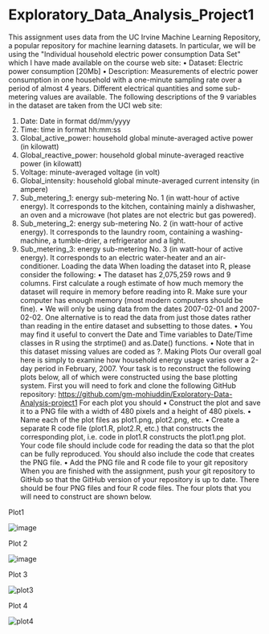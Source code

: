 # Exploratory_Data_Analysis_Project1
This assignment uses data from the UC Irvine Machine Learning Repository, a popular repository for machine learning datasets. In particular, we will be using the "Individual household electric power consumption Data Set" which I have made available on the course web site:
•	Dataset: Electric power consumption [20Mb]
•	Description: Measurements of electric power consumption in one household with a one-minute sampling rate over a period of almost 4 years. Different electrical quantities and some sub-metering values are available.
The following descriptions of the 9 variables in the dataset are taken from the UCI web site:
1.	Date: Date in format dd/mm/yyyy
2.	Time: time in format hh:mm:ss
3.	Global_active_power: household global minute-averaged active power (in kilowatt)
4.	Global_reactive_power: household global minute-averaged reactive power (in kilowatt)
5.	Voltage: minute-averaged voltage (in volt)
6.	Global_intensity: household global minute-averaged current intensity (in ampere)
7.	Sub_metering_1: energy sub-metering No. 1 (in watt-hour of active energy). It corresponds to the kitchen, containing mainly a dishwasher, an oven and a microwave (hot plates are not electric but gas powered).
8.	Sub_metering_2: energy sub-metering No. 2 (in watt-hour of active energy). It corresponds to the laundry room, containing a washing-machine, a tumble-drier, a refrigerator and a light.
9.	Sub_metering_3: energy sub-metering No. 3 (in watt-hour of active energy). It corresponds to an electric water-heater and an air-conditioner.
Loading the data
When loading the dataset into R, please consider the following:
•	The dataset has 2,075,259 rows and 9 columns. First calculate a rough estimate of how much memory the dataset will require in memory before reading into R. Make sure your computer has enough memory (most modern computers should be fine).
•	We will only be using data from the dates 2007-02-01 and 2007-02-02. One alternative is to read the data from just those dates rather than reading in the entire dataset and subsetting to those dates.
•	You may find it useful to convert the Date and Time variables to Date/Time classes in R using the strptime() and as.Date() functions.
•	Note that in this dataset missing values are coded as ?.
Making Plots
Our overall goal here is simply to examine how household energy usage varies over a 2-day period in February, 2007. Your task is to reconstruct the following plots below, all of which were constructed using the base plotting system.
First you will need to fork and clone the following GitHub repository: https://github.com/gm-mohiuddin/Exploratory-Data-Analysis-project1
For each plot you should
•	Construct the plot and save it to a PNG file with a width of 480 pixels and a height of 480 pixels.
•	Name each of the plot files as plot1.png, plot2.png, etc.
•	Create a separate R code file (plot1.R, plot2.R, etc.) that constructs the corresponding plot, i.e. code in plot1.R constructs the plot1.png plot. Your code file should include code for reading the data so that the plot can be fully reproduced. You should also include the code that creates the PNG file.
•	Add the PNG file and R code file to your git repository
When you are finished with the assignment, push your git repository to GitHub so that the GitHub version of your repository is up to date. There should be four PNG files and four R code files.
The four plots that you will need to construct are shown below.

Plot1


![image](https://github.com/sungulatiR/Exploratory_Data_Analysis_Project1/assets/122589275/6d54020f-05f2-4e8b-a85c-51e73f33a00a)




Plot 2

![image](https://github.com/sungulatiR/Exploratory_Data_Analysis_Project1/assets/122589275/b695c444-2df3-46b4-8ac4-4c18c846a8dd)




Plot 3


![plot3](https://github.com/sungulatiR/Exploratory_Data_Analysis_Project1/assets/122589275/e6f87aac-4c6e-4fa0-b33c-9cc62c81508b)



Plot 4


![plot4](https://github.com/sungulatiR/Exploratory_Data_Analysis_Project1/assets/122589275/8eda20e5-1849-4ab1-aa7a-e93089ef8ba3)




